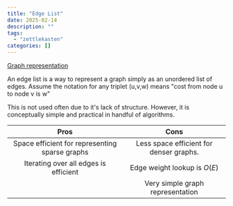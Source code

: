 ```yaml
---
title: "Edge List"
date: 2025-02-14
description: ""
tags: 
  - "zettlekasten"
categories: []
---
```


[Graph representation](Graph%20representation.md)

An edge list is a way to represent a graph simply as an unordered list of edges. Assume the notation for any triplet (u,v,w) means "cost from node u to node v is w"

This is not used often due to it's lack of structure. However, it is conceptually simple and practical in handful of algorithms. 

|Pros|Cons|
|:-:|:-:|
|Space efficient for representing sparse graphs|Less space efficient for denser graphs.|
|Iterating over all edges is efficient|Edge weight lookup is $O(E)$|
||Very simple graph representation|